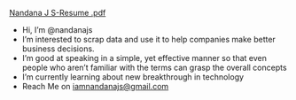 [Nandana J S-Resume .pdf](https://github.com/nandanajs/nandanajs/files/6912319/Nandana.J.S-Resume.pdf)
- Hi, I’m @nandanajs
- I’m interested to scrap data and use it to help companies make better business decisions. 
- I’m good at speaking in a simple, yet effective manner so that even people who aren’t familiar with the terms can grasp the overall concepts
- I’m currently learning about new breakthrough in technology 
- Reach Me on iamnandanajs@gmail.com 

<!---
nandanajs/nandanajs is a ✨ special ✨ repository because its `README.md` (this file) appears on your GitHub profile.
You can click the Preview link to take a look at your changes.
--->
